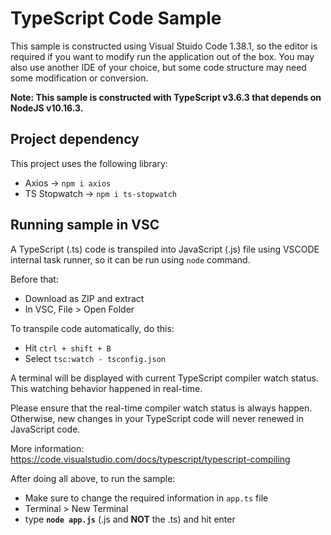 # TypeScript Code Sample

This sample is constructed using Visual Stuido Code 1.38.1, so the editor is required if you want to modify run the application out of the box. You may also use another IDE of your choice, but some code structure may need some modification or conversion.

__Note: This sample is constructed with TypeScript v3.6.3 that depends on NodeJS v10.16.3.__

## Project dependency
This project uses the following library:
- Axios → <code>npm i axios</code>
- TS Stopwatch → <code>npm i ts-stopwatch</code>

## Running sample in VSC
A TypeScript (.ts) code is transpiled into JavaScript (.js) file using VSCODE internal task runner, so it can be run using <code>node</code> command.

Before that:
- Download as ZIP and extract
- In VSC, File > Open Folder

To transpile code automatically, do this:
- Hit <code>ctrl + shift + B</code>
- Select <code>tsc:watch - tsconfig.json</code>

A terminal will be displayed with current TypeScript compiler watch status. This watching behavior happened in real-time.

Please ensure that the real-time compiler watch status is always happen. Otherwise, new changes in your TypeScript code will never renewed in JavaScript code.

More information: https://code.visualstudio.com/docs/typescript/typescript-compiling

After doing all above, to run the sample:
- Make sure to change the required information in <code>app.ts</code> file
- Terminal > New Terminal
- type <b><code>node app.js</code></b> (.js and <b>NOT</b> the .ts) and hit enter

